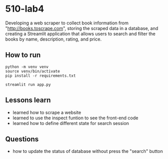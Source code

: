 # 510-lab4
Developing a web scraper to collect book information from "http://books.toscrape.com", storing the scraped data in a database, and creating a Streamlit application that allows users to search and filter the books by name, description, rating, and price.

## How to run

```
python -m venv venv
source venv/bin/activate
pip install -r requirements.txt

streamlit run app.py
```

## Lessons learn
- learned how to scrape a website 
- learned to use the inspect funtion to see the front-end code
- learned how to define different state for search session

## Questions
-  how to update the status of database without press the "search" button